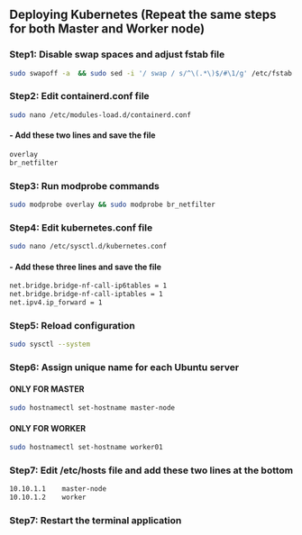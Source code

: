 ## Deploying Kubernetes (Repeat the same steps for both Master and Worker node)
### Step1: Disable swap spaces and adjust fstab file
```bash
sudo swapoff -a  && sudo sed -i '/ swap / s/^\(.*\)$/#\1/g' /etc/fstab
```
### Step2: Edit containerd.conf file
```bash
sudo nano /etc/modules-load.d/containerd.conf
```
#### - Add these two lines and save the file
```bash
overlay
br_netfilter
```
### Step3: Run modprobe commands
```bash
sudo modprobe overlay && sudo modprobe br_netfilter
```
### Step4: Edit kubernetes.conf file
```bash
sudo nano /etc/sysctl.d/kubernetes.conf
```
#### - Add these three lines and save the file
```bash
net.bridge.bridge-nf-call-ip6tables = 1
net.bridge.bridge-nf-call-iptables = 1
net.ipv4.ip_forward = 1
```
### Step5: Reload configuration
```bash
sudo sysctl --system
```
### Step6: Assign unique name for each Ubuntu server 
#### ONLY FOR MASTER
```bash
sudo hostnamectl set-hostname master-node
```
#### ONLY FOR WORKER
```bash
sudo hostnamectl set-hostname worker01
```
### Step7: Edit /etc/hosts file and add these two lines at the bottom
```bash
10.10.1.1    master-node
10.10.1.2    worker
```
### Step7: Restart the terminal application
